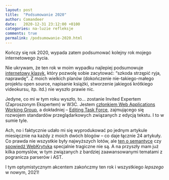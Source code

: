 ```yaml
---
layout: post
title:  "Podsumowanie 2020"
author: Comandeer
date:   2020-12-31 23:12:00 +0100
categories: na-luzie refleksje
comments: true
permalink: /podsumowanie-2020.html
---
```




Kończy się rok 2020, wypada zatem podsumować kolejny rok mojego internetowego życia.

Nie ukrywam, że ten rok w moim wypadku najlepiej podsumowuje [internetowy klasyk](https://www.youtube.com/watch?v=-C01v6xqpRI), który pozwolę sobie zacytować: <q>szkoda strzępić ryja, naprawdę</q>. Z moich wielkich planów (dokończenie nie-takiego-małego projektu open source, napisanie książki, stworzenie jakiegoś krótkiego videokursu, itp. itd.) nie wyszło prawie nic.

Jedyne, co mi w tym roku wyszło, to… zostanie Invited Expertem (Zaproszonym Ekspertem) w W3C. Jestem [członkiem Web Applications Working Group](https://www.w3.org/groups/wg/webapps/participants), a dokładniej – [Editing Task Force](https://github.com/w3c/editing), zajmującego się rozwojem standardów przeglądarkowych związanych z edycją tekstu. I to w sumie tyle.

Ach, no i faktycznie udało mi się wyprodukować po jednym artykule miesięcznie na każdy z moich dwóch blogów – co daje łącznie 24 artykuły. Co prawda nie wszystkie były najwyższych lotów, ale [ten o semantyce](https://blog.comandeer.pl/o-semantyce-slow-kilka.html) czy [spowiedź WebKrytyka](https://www.webkrytyk.pl/2020/03/07/spowiedz-webkrytyka/) specjalnie tragiczne nie są. A na przyszły mam już kilka pomyslów, w tym związanych z bardziej zaawansowanymi tematami z pogranicza parserów i AST.

I tym optymistycznym akcentem zakończmy ten rok i wszystkiego _lepszego_ w nowym, 2021!